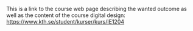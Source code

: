 This is a link to the course web page describing the wanted outcome as well as the content of the course digital design: https://www.kth.se/student/kurser/kurs/IE1204
